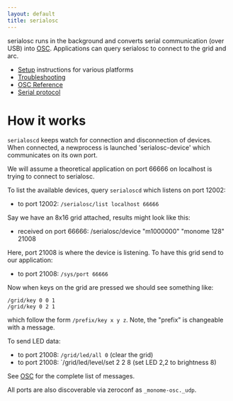 ```yaml
---
layout: default
title: serialosc
---
```


serialosc runs in the background and converts serial communication (over USB) into [OSC](/docs/serialosc/osc). Applications can query serialosc to connect to the grid and arc.

- [Setup](/docs/serialosc/setup) instructions for various platforms
- [Troubleshooting](/docs/serialosc/troubleshooting)
- [OSC Reference](/docs/serialosc/osc/)
- [Serial protocol](/docs/serialosc/serial.txt)

# How it works

`serialoscd` keeps watch for connection and disconnection of devices. When connected, a newprocess is launched 'serialosc-device' which communicates on its own port.

We will assume a theoretical application on port 66666 on localhost is trying to connect to serialosc.

To list the available devices, query `serialoscd` which listens on port 12002:

- to port 12002: `/serialosc/list localhost 66666`

Say we have an 8x16 grid attached, results might look like this:

- received on port 66666: /serialosc/device "m1000000" "monome 128" 21008

Here, port 21008 is where the device is listening. To have this grid send to our application:

- to port 21008: `/sys/port 66666`

Now when keys on the grid are pressed we should see something like:

```
/grid/key 0 0 1
/grid/key 0 2 1
```

which follow the form `/prefix/key x y z`. Note, the "prefix" is changeable with a message.

To send LED data:

- to port 21008: `/grid/led/all 0` (clear the grid)
- to port 21008: `/grid/led/level/set 2 2 8 (set LED 2,2 to brightness 8)

See [OSC](/docs/serialosc/osc) for the complete list of messages.

All ports are also discoverable via zeroconf as `_monome-osc._udp`.
